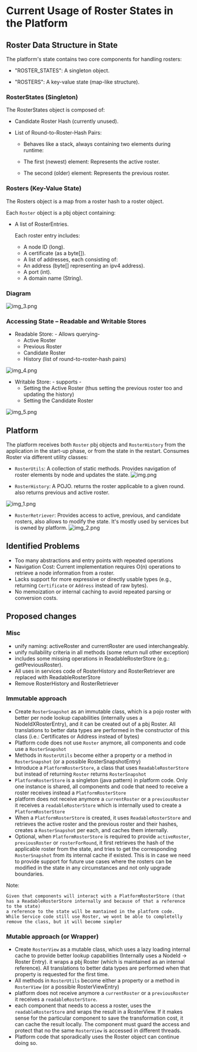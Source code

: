 # Current Usage of Roster States in the Platform

## Roster Data Structure in State

The platform's state contains two core components for handling rosters:

* "ROSTER_STATES": A singleton object.

* "ROSTERS": A key-value state (map-like structure).

### RosterStates (Singleton)

The RosterStates object is composed of:

* Candidate Roster Hash (currently unused).

* List of Round-to-Roster-Hash Pairs:

  * Behaves like a stack, always containing two elements during runtime:

  * The first (newest) element: Represents the active roster.

  * The second (older) element: Represents the previous roster.

### Rosters (Key-Value State)

The Rosters object is a map from a roster hash to a roster object.

Each `Roster` object is a pbj object containing:

* A list of RosterEntries.

  Each roster entry includes:
  * A node ID (long).
  * A certificate (as a byte[]).
  * A list of addresses, each consisting of:
  * An address (byte[] representing an ipv4 address).
  * A port (int).
  * A domain name (String).

### Diagram

![img_3.png](img_3.png)

### Accessing State – Readable and Writable Stores

* Readable Store: - Allows querying-
  * Active Roster
  * Previous Roster
  * Candidate Roster
  * History (list of round-to-roster-hash pairs)

![img_4.png](img_4.png)

* Writable Store: - supports -
  * Setting the Active Roster (thus setting the previous roster too and updating the history)
  * Setting the Candidate Roster

![img_5.png](img_5.png)

## Platform

The platform receives both `Roster` pbj objects and `RosterHistory` from the application in the start-up phase, or from the state
in the restart.
Consumes Roster via different utility classes:

* `RosterUtils`: A collection of static methods. Provides navigation of roster elements by node and updates the state.
  ![img.png](img.png)

* `RosterHistory`: A POJO. returns the roster applicable to a given round. also returns previous and active roster.

![img_1.png](img_1.png)

* `RosterRetriever`: Provides access to active, previous, and candidate rosters, also allows to modify the state. It's mostly used by services but is owned by platform.
  ![img_2.png](img_2.png)

## Identified Problems

* Too many abstractions and entry points with repeated operations
* Navigation Cost: Current implementation requires O(n) operations to retrieve a node information from a roster.
* Lacks support for more expressive or directly usable types (e.g., returning `Certificate` or `Address` instead of raw bytes).
* No memoization or internal caching to avoid repeated parsing or conversion costs.

## Proposed changes

### Misc

- unify naming: activeRoster and currentRoster are used interchangeably.
- unify nullability criteria in all methods (some return null other exception)
- includes some missing operations in ReadableRosterStore (e.g.: getPreviousRoster).
- All uses in services code of RosterHistory and RosterRetriever are replaced with ReadableRosterStore
- Remove RosterHistory and RosterRetriever

### Immutable approach

- Create `RosterSnapshot` as an immutable class, which is a pojo roster with better per node lookup capabilities (internally uses a NodeIdXRosterEntry),
  and it can be created out of a pbj Roster. All translations to better data types are performed in the constructor of this class (i.e.: Certificates or Address instead of bytes)
- Platform code does not use `Roster` anymore, all components and code use a `RosterSnapshot`
- Methods in `RosterUtils` become either a property or a method in `RosterSnapshot` (or a possible RosterSnapshotEntry)
- Introduce a `PlatformRosterStore`, a class that uses `ReadableRosterStore` but instead of returning `Roster` returns `RosterSnapshot`
- `PlatformRosterStore` is a singleton (java pattern) in platform code. Only one instance is shared, all components and code that need to receive a roster receives instead a `PlatformRosterStore`
- platform does not receive anymore a `currentRoster` or a `previousRoster` it receives a `readableRosterStore` which is internally used to create a `PlatformRosterStore`
- When a `PlatformRosterStore` is created, it uses `ReadableRosterStore` and retrieves the active roster and the previous roster and their hashes, creates a `RosterSnapshot` per each, and caches them internally.
- Optional, when `PlatformRosterStore` is required to provide `activeRoster`, `previousRoster` or `rosterForRound`, it first retrieves the hash of the applicable roster from the state,
  and tries to get the corresponding `RosterSnapshot` from its internal cache if existed. This is in case we need to provide support for future use cases where the rosters can be modified in the state in any circumstances and not only upgrade boundaries.

Note:

```
Given that components will interact with a PlatformRosterStore (that has a ReadableRosterStore internally and because of that a reference to the state)
a reference to the state will be mantained in the platform code.
While Service code still use Roster, we wont be able to completelly remove the class, but it will become simpler
```

### Mutable approach (or Wrapper)

- Create `RosterView` as a mutable class, which uses a lazy loading internal cache to provide better lookup capabilities (Internally uses a NodeId -> Roster Entry).
  it wraps a pbj Roster (which is maintained as an internal reference). All translations to better data types are performed when that property is requested for the first time.
- All methods in `RosterUtils` become either a property or a method in `RosterView` (or a possible RosterViewEntry)
- platform does not receive anymore a `currentRoster` or a `previousRoster` it receives a `readableRosterStore`.
- each component that needs to access a roster, uses the `readableRosterStore` and wraps the result in a RosterView.
  If it makes sense for the particular component to save the transformation cost, it can cache the result locally. The component must guard the access and protect that no the same `RosterView` is accessed in different threads.
- Platform code that sporadically uses the Roster object can continue doing so.
